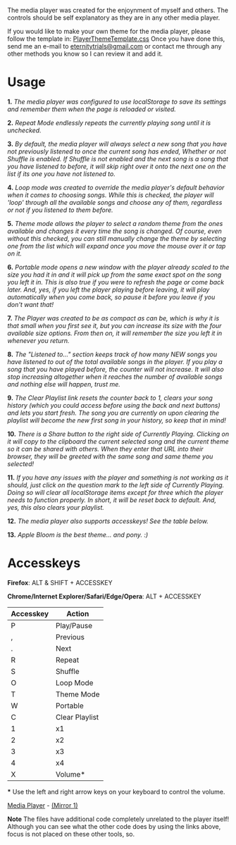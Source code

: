 The media player was created for the enjoynment of myself and others. The controls should be self explanatory as they are in any other media player.  

If you would like to make your own theme for the media player, please follow the template in: [PlayerThemeTemplate.css](https://github.com/XDieAndGoX/MLPPlayer/blob/master/PlayerThemeTemplate.css) Once you have done this, send me an e-mail to eternitytrials@gmail.com or contact me through any other methods you know so I can review it and add it.

 # Usage
**1.** *The media player was configured to use localStorage to save its settings and remember them when the page is reloaded or visited.*  
    
**2.** *Repeat Mode endlessly repeats the currently playing song until it is unchecked.*  
    
**3.** *By default, the media player will always select a new song that you have not previously listened to once the current song has ended, Whether or not Shuffle is enabled. If Shuffle is not enabled and the next song is a song that you have listened to before, it will skip right over it onto the next one on the list if its one you have not listened to.*
    
**4.** *Loop mode was created to override the media player's default behavior when it comes to choosing songs. While this is checked, the player will 'loop' through all the available songs and choose any of them, regardless or not if you listened to them before.*  
    
**5.** *Theme mode allows the player to select a random theme from the ones available and changes it every time the song is changed. Of course, even without this checked, you can still manually change the theme by selecting one from the list which will expand once you move the mouse over it or tap on it.*
    
**6.** *Portable mode opens a new window with the player already scaled to the size you had it in and it will pick up from the same exact spot on the song you left it in. This is also true if you were to refresh the page or come back later. And, yes, if you left the player playing before leaving, it will play automatically when you come back, so pause it before you leave if you don't want that!*  
    
**7.** *The Player was created to be as compact as can be, which is why it is that small when you first see it, but you can increase its size with the four available size options. From then on, it will remember the size you left it in whenever you return.*  
    
**8.** *The "Listened to..." section keeps track of how many NEW songs you have listened to out of the total available songs in the player. If you play a song that you have played before, the counter will not increase. It will also stop increasing altogether when it reaches the number of available songs and nothing else will happen, trust me.*
    
**9.** *The Clear Playlist link resets the counter back to 1, clears your song history (which you could access before using the back and next buttons) and lets you start fresh. The song you are currently on upon clearing the playlist will become the new first song in your history, so keep that in mind!*
    
**10.** *There is a Share button to the right side of Currently Playing. Clicking on it will copy to the clipboard the current selected song and the current theme so it can be shared with others. When they enter that URL into their browser, they will be greeted with the same song and same theme you selected!*
    
**11.** *If you have any issues with the player and something is not working as it should, just click on the question mark to the left side of Currently Playing. Doing so will clear all localStorage items except for three which the player needs to function properly. In short, it will be reset back to default. And, yes, this also clears your playlist.*
    
**12.** *The media player also supports accesskeys! See the table below.*
  
**13.** *Apple Bloom is the best theme... and pony. :)*
    
 # Accesskeys
 
 **Firefox**: ALT & SHIFT + ACCESSKEY
  
 **Chrome/Internet Explorer/Safari/Edge/Opera**: ALT + ACCESSKEY

   | **Accesskey**  | **Action** |
   | -------------- | ---------- |
   |       P        | Play/Pause |
   |       ,        |  Previous  |
   |       .        |    Next    |
   |       R        |   Repeat   |
   |       S        |   Shuffle  |
   |       O        |  Loop Mode |
   |       T        | Theme Mode |
   |       W        |  Portable  |
   |       C        | Clear Playlist |
   |       1        |     x1     |
   |       2        |     x2     |
   |       3        |     x3     |
   |       4        |     x4     |
   |       X        |   Volume\* |
   
   **\*** Use the left and right arrow keys on your keyboard to control the volume.
    
[Media Player](http://eternitytrials.000webhostapp.com/) - [(Mirror 1)](http://eternitytrials.x10host.com/)

**Note** The files have additional code completely unrelated to the player itself! Although you can see what the other code does by using the links above, focus is not placed on these other tools, so.
